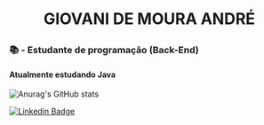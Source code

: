 # <p style="text-align: center;"> GIOVANI DE MOURA ANDRÉ </p>

### 📚 -  Estudante de programação (Back-End)
#### Atualmente estudando Java

![Anurag's GitHub stats](https://github-readme-stats.vercel.app/api?username=Gvnimra&show_icons=true&theme=dark )

[![Linkedin Badge](https://img.shields.io/badge/-gvnimra-blue?style=flat&logo=Linkedin&logoColor=white&link=https://www.linkedin.com/in/gvnimra/)](https://www.linkedin.com/in/gvnimra/)


<!--
**Gvnimra/Gvnimra** is a ✨ _special_ ✨ repository because its `README.md` (this file) appears on your GitHub profile.

Here are some ideas to get you started:

- 🔭 I’m currently working on ...
- 🌱 I’m currently learning ...
- 👯 I’m looking to collaborate on ...
- 🤔 I’m looking for help with ...
- 💬 Ask me about ...
- 📫 How to reach me: ...
- 😄 Pronouns: ...
- ⚡ Fun fact: ...
-->
